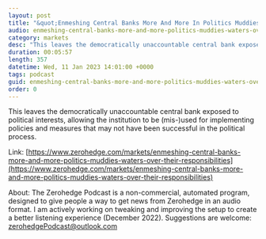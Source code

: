 ```yaml
---
layout: post
title: "&quot;Enmeshing Central Banks More And More In Politics Muddies The Waters Over Their Responsibilities&quot;"
audio: enmeshing-central-banks-more-and-more-politics-muddies-waters-over-their-responsibilities-0
category: markets
desc: "This leaves the democratically unaccountable central bank exposed to political interests, allowing the institution to be (mis-)used for implementing policies and measures that may not have been successful in the political process."
duration: 00:05:57
length: 357
datetime: Wed, 11 Jan 2023 14:01:00 +0000
tags: podcast
guid: enmeshing-central-banks-more-and-more-politics-muddies-waters-over-their-responsibilities-0
order: 0
---
```

This leaves the democratically unaccountable central bank exposed to political interests, allowing the institution to be (mis-)used for implementing policies and measures that may not have been successful in the political process.

Link: [https://www.zerohedge.com/markets/enmeshing-central-banks-more-and-more-politics-muddies-waters-over-their-responsibilities](https://www.zerohedge.com/markets/enmeshing-central-banks-more-and-more-politics-muddies-waters-over-their-responsibilities)

About: The Zerohedge Podcast is a non-commercial, automated program, designed to give people a way to get news from Zerohedge in an audio format.  I am actively working on tweaking and improving the setup to create a better listening experience (December 2022).  Suggestions are welcome: [zerohedgePodcast@outlook.com](mailto:zerohedgePodcast@outlook.com)